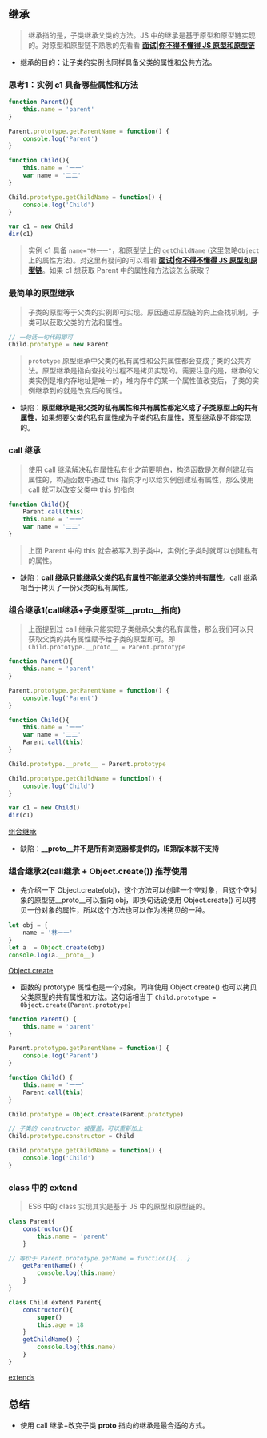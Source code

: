 ## 继承
> 继承指的是，子类继承父类的方法。JS 中的继承是基于原型和原型链实现的。对原型和原型链不熟悉的先看看 **[面试|你不得不懂得 JS 原型和原型链](https://juejin.cn/post/6938590449674223624)** 
* 继承的目的：让子类的实例也同样具备父类的属性和公共方法。

### 思考1：实例 c1 具备哪些属性和方法 
``` js
function Parent(){
    this.name = 'parent'
}

Parent.prototype.getParentName = function() {
    console.log('Parent')
}

function Child(){
    this.name = '一一'
    var name = '二二'
}

Child.prototype.getChildName = function() {
    console.log('Child')
}

var c1 = new Child
dir(c1)
```

> 实例 c1 具备 `name="林一一"`，和原型链上的 `getChildName` (这里忽略`Object`上的属性方法)。对这里有疑问的可以看看 __[面试|你不得不懂得 JS 原型和原型链](https://juejin.cn/post/6938590449674223624)__。如果 c1 想获取 Parent 中的属性和方法该怎么获取？

### 最简单的原型继承
> 子类的原型等于父类的实例即可实现。原因通过原型链的向上查找机制，子类可以获取父类的方法和属性。
``` js
// 一句话一句代码即可
Child.prototype = new Parent
```
> `prototype` 原型继承中父类的私有属性和公共属性都会变成子类的公共方法。原型继承是指向查找的过程不是拷贝实现的。需要注意的是，继承的父类实例是堆内存地址是唯一的，堆内存中的某一个属性值改变后，子类的实例继承到的就是改变后的属性。
* 缺陷：**原型继承是把父类的私有属性和共有属性都定义成了子类原型上的共有属性**，如果想要父类的私有属性成为子类的私有属性，原型继承是不能实现的。

### call 继承
> 使用 call 继承解决私有属性私有化之前要明白，构造函数是怎样创建私有属性的，构造函数中通过 this 指向才可以给实例创建私有属性，那么使用 call 就可以改变父类中 this 的指向
``` js
function Child(){
    Parent.call(this)
    this.name = '一一'
    var name = '二二'
}
```
> 上面 Parent 中的 this 就会被写入到子类中，实例化子类时就可以创建私有的属性。

* 缺陷：**call 继承只能继承父类的私有属性不能继承父类的共有属性**。call 继承相当于拷贝了一份父类的私有属性。

### 组合继承1(call继承+子类原型链__proto__指向)
> 上面提到过 call 继承只能实现子类继承父类的私有属性，那么我们可以只获取父类的共有属性赋予给子类的原型即可。即`Child.prototype.__proto__ = Parent.prototype` 
``` js
function Parent(){
    this.name = 'parent'
}

Parent.prototype.getParentName = function() {
    console.log('Parent')
}

function Child(){
    this.name = '一一'
    var name = '二二'
    Parent.call(this)
}

Child.prototype.__proto__ = Parent.prototype

Child.prototype.getChildName = function() {
    console.log('Child')
}

var c1 = new Child()
dir(c1)
```
[组合继承](./img/组合继承call和父类原型.jpg)

* 缺陷：**__proto__并不是所有浏览器都提供的，IE第版本就不支持**


### 组合继承2(call继承 + Object.create()) 推荐使用
* 先介绍一下 Object.create(obj)，这个方法可以创建一个空对象，且这个空对象的原型链__proto__可以指向 obj，即换句话说使用 Object.create() 可以拷贝一份对象的属性，所以这个方法也可以作为浅拷贝的一种。
``` js
let obj = {
    name = '林一一'
}
let a  = Object.create(obj)
console.log(a.__proto__)
```
[Object.create](./img/Object.create.jpg)

* 函数的 prototype 属性也是一个对象，同样使用 Object.create() 也可以拷贝父类原型的共有属性和方法。这句话相当于 `Child.prototype = Object.create(Parent.prototype)`
``` js
function Parent() {
    this.name = 'parent'
}

Parent.prototype.getParentName = function() {
    console.log('Parent')
}

function Child() {
    this.name = '一一'
    Parent.call(this)
}

Child.prototype = Object.create(Parent.prototype)

// 子类的 constructor 被覆盖，可以重新加上
Child.prototype.constructor = Child

Child.prototype.getChildName = function() {
    console.log('Child')
}
```

### class 中的 extend
> ES6 中的 class 实现其实是基于 JS 中的原型和原型链的。
``` js
class Parent{
    constructor(){
        this.name = 'parent'
    }

// 等价于 Parent.prototype.getName = function(){...}
    getParentName() {
        console.log(this.name)
    }
}

class Child extend Parent{
    constructor(){
        super()
        this.age = 18
    }
    getChildName() {
        console.log(this.name)
    }
}
```
[extends](./img/classExtends.jpg)

## 总结
* 使用 call 继承+改变子类 __proto__ 指向的继承是最合适的方式。





